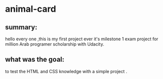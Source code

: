 # animal-card
## summary:
 hello every one  ,this is my first project ever
it's milestone 1 exam project for million Arab programer scholarship with Udacity.
## what was the goal:
to test the HTML and CSS knowledge with a simple project .
